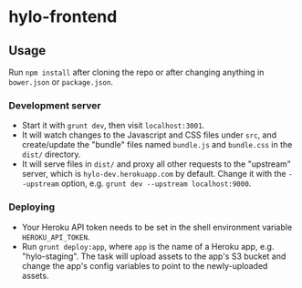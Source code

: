 hylo-frontend
=============

## Usage

Run `npm install` after cloning the repo or after changing anything in `bower.json` or `package.json`.

### Development server

* Start it with `grunt dev`, then visit `localhost:3001`.
* It will watch changes to the Javascript and CSS files under `src`, and create/update the "bundle" files named `bundle.js` and `bundle.css` in the `dist/` directory.
* It will serve files in `dist/` and proxy all other requests to the "upstream" server, which is `hylo-dev.herokuapp.com` by default. Change it with the `--upstream` option, e.g. `grunt dev --upstream localhost:9000`.

### Deploying

* Your Heroku API token needs to be set in the shell environment variable `HEROKU_API_TOKEN`. 
* Run `grunt deploy:app`, where `app` is the name of a Heroku app, e.g. "hylo-staging". The task will upload assets to the app's S3 bucket and change the app's config variables to point to the newly-uploaded assets.
